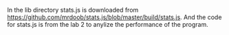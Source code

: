 In the lib directory stats.js is downloaded from https://github.com/mrdoob/stats.js/blob/master/build/stats.js.
And the code for stats.js is from the lab 2 to anylize the performance of the program. 